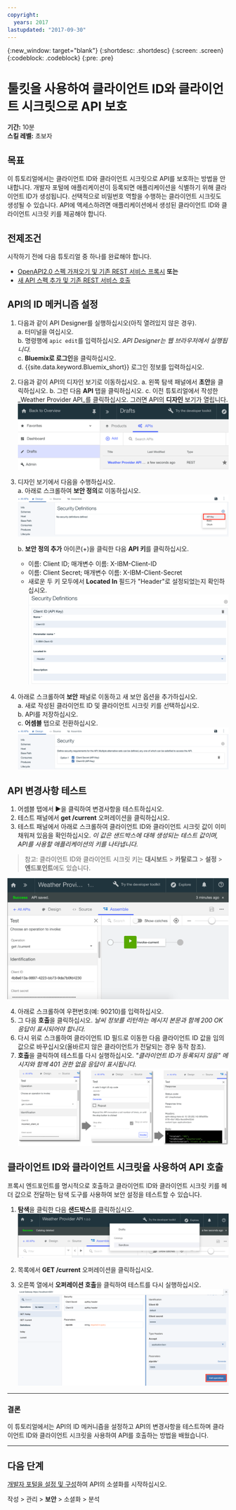```yaml
---
copyright:
  years: 2017
lastupdated: "2017-09-30"
---
```


{:new_window: target="blank"}
{:shortdesc: .shortdesc}
{:screen: .screen}
{:codeblock: .codeblock}
{:pre: .pre}

# 툴킷을 사용하여 클라이언트 ID와 클라이언트 시크릿으로 API 보호


**기간:** 10분  
**스킬 레벨:** 초보자


## 목표

이 튜토리얼에서는 클라이언트 ID와 클라이언트 시크릿으로 API를 보호하는 방법을 안내합니다. 개발자 포털에 애플리케이션이 등록되면 애플리케이션을 식별하기 위해 클라이언트 ID가 생성됩니다. 선택적으로 비밀번호 역할을 수행하는 클라이언트 시크릿도 생성될 수 있습니다. API에 액세스하려면 애플리케이션에서 생성된 클라이언트 ID와 클라이언트 시크릿 키를 제공해야 합니다.


## 전제조건
시작하기 전에 다음 튜토리얼 중 하나를 완료해야 합니다.
- [OpenAPI2.0 스펙 가져오기 및 기존 REST 서비스 프록시](tut_rest_landing.html)
**또는**  
- [새 API 스펙 추가 및 기존 REST 서비스 호출](tut_rest_landing.html)


## API의 ID 메커니즘 설정

1. 다음과 같이 API Designer를 실행하십시오(아직 열려있지 않은 경우).  
   a. 터미널을 여십시오.  
   b. 명령행에 `apic edit`를 입력하십시오. _API Designer는 웹 브라우저에서 실행됩니다._    
   c. **Bluemix로 로그인**을 클릭하십시오.  
   d. {{site.data.keyword.Bluemix_short}} 로그인 정보를 입력하십시오.  

2. 다음과 같이 API의 디자인 보기로 이동하십시오.
    a. 왼쪽 탐색 패널에서 **초안**을 클릭하십시오. 
    b. 그런 다음 **API** 탭을 클릭하십시오.
    c. 이전 튜토리얼에서 작성한 _Weather Provider API_를 클릭하십시오. 그러면 API의 **디자인** 보기가 열립니다.  
    ![](images/1_goto_drafts_api.png)  

3. 디자인 보기에서 다음을 수행하십시오.  
   a. 아래로 스크롤하여 **보안 정의**로 이동하십시오.  
    ![](images/1b.png) 

   b. **보안 정의 추가** 아이콘(+)을 클릭한 다음 **API 키**를 클릭하십시오.  
      - 이름: Client ID; 매개변수 이름: X-IBM-Client-ID  
      - 이름: Client Secret;  매개변수 이름: X-IBM-Client-Secret  
      - 새로운 두 키 모두에서 **Located In** 필드가 "Header"로 설정되었는지 확인하십시오.  
      ![](images/2a.png)    

4. 아래로 스크롤하여 **보안** 패널로 이동하고 새 보안 옵션을 추가하십시오.  
   a. 새로 작성된 클라이언트 ID 및 클라이언트 시크릿 키를 선택하십시오.  
   b. API를 저장하십시오.  
   c. **어셈블** 탭으로 전환하십시오.   
    ![](images/3a.png) 

## API 변경사항 테스트

1. 어셈블 탭에서 ►을 클릭하여 변경사항을 테스트하십시오.
2. 테스트 패널에서 **get /current** 오퍼레이션을 클릭하십시오.
3. 테스트 패널에서 아래로 스크롤하여 클라이언트 ID와 클라이언트 시크릿 값이 이미 채워져 있음을 확인하십시오. _이 값은 샌드박스에 대해 생성되는 테스트 값이며, API를 사용할 애플리케이션의 키를 나타냅니다._  
> 참고: 클라이언트 ID와 클라이언트 시크릿 키는 **대시보드** > **카탈로그** > **설정** > **엔드포인트**에도 있습니다.  

 ![](images/test_api_keys_1.png)

4. 아래로 스크롤하여 우편번호(예: 90210)를 입력하십시오. 
5. 그 다음 **호출**을 클릭하십시오. _날씨 정보를 리턴하는 메시지 본문과 함께 200 OK 응답이 표시되어야 합니다._  
6. 다시 위로 스크롤하여 클라이언트 ID 필드로 이동한 다음 클라이언트 ID 값을 임의 값으로 바꾸십시오(올바르지 않은 클라이언트가 전달되는 경우 동작 참조).  
7. **호출**을 클릭하여 테스트를 다시 실행하십시오. _"클라이언트 ID가 등록되지 않음" 메시지와 함께 401 권한 없음 응답이 표시됩니다._  
  ![](images/test_api_keys_3.png)  
  

## 클라이언트 ID와 클라이언트 시크릿을 사용하여 API 호출

프록시 엔드포인트를 명시적으로 호출하고 클라이언트 ID와 클라이언트 시크릿 키를 헤더 값으로 전달하는 탐색 도구를 사용하여 보안 설정을 테스트할 수 있습니다.


1. **탐색**을 클릭한 다음 **샌드박스**를 클릭하십시오.  
    ![](images/explore_1.png)

2. 목록에서 **GET /current** 오퍼레이션을 클릭하십시오.  

3. 오른쪽 열에서 **오퍼레이션 호출**을 클릭하여 테스트를 다시 실행하십시오.  
    ![](images/4.png)  
    
---

### 결론
이 튜토리얼에서는 API의 ID 메커니즘을 설정하고 API의 변경사항을 테스트하며 클라이언트 ID와 클라이언트 시크릿을 사용하여 API를 호출하는 방법을 배웠습니다. 

---

## 다음 단계

[개발자 포털을 설정 및 구성](tut_config_dev_portal.html)하여 API의 소셜화를 시작하십시오.

작성 > 관리 > **보안** > 소셜화 > 분석
